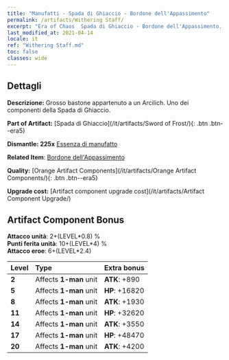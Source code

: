 ```yaml
---
title: "Manufatti - Spada di Ghiaccio - Bordone dell'Appassimento"
permalink: /artifacts/Withering Staff/
excerpt: "Era of Chaos  Spada di Ghiaccio - Bordone dell'Appassimento. Grosso bastone appartenuto a un Arcilich. Uno dei componenti della Spada di Ghiaccio."
last_modified_at: 2021-04-14
locale: it
ref: "Withering Staff.md"
toc: false
classes: wide
---
```




## Dettagli

 **Descrizione:** Grosso bastone appartenuto a un Arcilich. Uno dei componenti della Spada di Ghiaccio.

 **Part of Artifact:** [Spada di Ghiaccio](/it/artifacts/Sword of Frost/){: .btn .btn--era5}

 **Dismantle: 225x** [Essenza di manufatto](/it/Items/con_905/)

 **Related Item**: [Bordone dell'Appassimento](/it/Items/art_162/)

 **Quality:** [Orange Artifact Components](/it/artifacts/Orange Artifact Components/){: .btn .btn--era5}

 **Upgrade cost:** [Artifact component upgrade cost](/it/artifacts/Artifact Component Upgrade/)

## Artifact Component Bonus

  **Attacco unità**: 2+(LEVEL\*0.8) %<br/>**Punti ferita unità**: 10+(LEVEL\*4) %<br/>**Attacco eroe**: 6+(LEVEL\*2.4)

  |  Level  | Type |    Extra bonus  | 
  |:--------|:-----|:----------------| 
  | **2** | Affects **1-man** unit | **ATK**: +890 | 
  | **5** | Affects **1-man** unit | **HP**: +16820 | 
  | **8** | Affects **1-man** unit | **ATK**: +1930 | 
  | **11** | Affects **1-man** unit | **HP**: +32620 | 
  | **14** | Affects **1-man** unit | **ATK**: +3550 | 
  | **17** | Affects **1-man** unit | **HP**: +48470 | 
  | **20** | Affects **1-man** unit | **ATK**: +4200 | 
